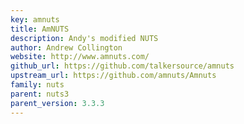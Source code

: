 ```yaml
---
key: amnuts
title: AmNUTS
description: Andy's modified NUTS
author: Andrew Collington
website: http://www.amnuts.com/
github_url: https://github.com/talkersource/amnuts
upstream_url: https://github.com/amnuts/Amnuts
family: nuts
parent: nuts3
parent_version: 3.3.3
---
```

